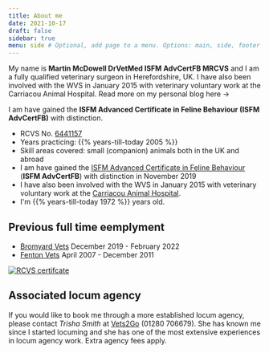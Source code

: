 ```yaml
---
title: About me
date: 2021-10-17
draft: false
sidebar: true
menu: side # Optional, add page to a menu. Options: main, side, footer
---
```

My name is **Martin McDowell DrVetMed ISFM AdvCertFB MRCVS** and I am a fully qualified veterinary surgeon in Herefordshire, UK. I have also been involved with the WVS in January 2015 with veterinary voluntary work at the Carriacou Animal Hospital. Read more on my personal blog here →

I am have gained the **ISFM Advanced Certificate in Feline Behaviour (ISFM AdvCertFB)** with distinction.

* RCVS No. [6441157](https://findavet.rcvs.org.uk/find-a-vet-surgeon/martin-mcdowell-6441157/)
* Years practicing: {{% years-till-today 2005 %}}
* Skill areas covered: small (companion) animals both in the UK and abroad
* I am have gained the [ISFM Advanced Certificate in Feline Behaviour](https://icatcare.org/event/isfm-advanced-feline-behaviour/) (**ISFM AdvCertFB**) with distinction in November 2019
* I have also been involved with the WVS in January 2015 with veterinary voluntary work at the [Carriacou Animal Hospital](https://blog.mcdowell.si/categories/carriacou-2015/).
* I'm {{% years-till-today 1972 %}} years old.

## Previous full time eemplyment
* [Bromyard Vets](https://bromyardvets.co.uk/) December 2019 - February 2022
* [Fenton Vets](https://fentonvets.co.uk/) April 2007 - December 2011

[![RCVS certifcate](/img/MRCVS-certificate-213x300.jpg)](https://img.mcdowell.si/MRCVS-certificate.jpg)

## Associated locum agency
If you would like to book me through a more established locum agency, please contact *Trisha Smith* at [Vets2Go](https://www.vets2go.co.uk/) (01280 706679). She has known me since I started locuming and she has one of the most extensive experiences in locum agency work. Extra agency fees apply.